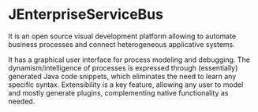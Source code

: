 # JEnterpriseServiceBus
It is an open source visual development platform allowing to automate business processes and connect heterogeneous applicative systems. 

It has a graphical user interface for process modeling and debugging. 
The dynamism/intelligence of processes is expressed through (essentially) generated Java code snippets, which eliminates the need to learn any specific syntax. 
Extensibility is a key feature, allowing any user to model and mostly generate plugins, complementing native functionality as needed.
